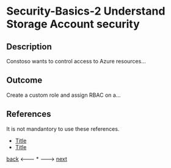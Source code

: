 # Security-Basics-2 Understand Storage Account security

## Description

Constoso wants to control access to Azure resources...


## Outcome

Create a custom role and assign RBAC on a...


## References

It is not mandantory to use these references.

- [Title](Link)
- [Title](Link)


[back](./security-basics-1.md) <--- * ---> [next](./security-basics-3.md)

